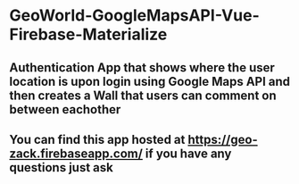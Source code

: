 # GeoWorld-GoogleMapsAPI-Vue-Firebase-Materialize
## Authentication App that shows where the user location is upon login using Google Maps API and then creates a Wall that users can comment on between eachother
## You can find this app hosted at https://geo-zack.firebaseapp.com/ if you have any questions just ask

